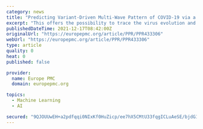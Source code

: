 ```yaml
---
category: news
title: "Predicting Variant-Driven Multi-Wave Pattern of COVID-19 via a Machine Learning Analysis of Spike Protein Mutations"
excerpt: "This offers the possibility to trace the virus evolution and to assess the role mutations play in its spread within the population, in real time. To this end, we focused on the Spike protein for its central role in mediating viral outbreak and replication in host cells."
publishedDateTime: 2021-12-17T08:42:00Z
originalUrl: "https://europepmc.org/article/PPR/PPR433306"
webUrl: "https://europepmc.org/article/PPR/PPR433306"
type: article
quality: 0
heat: 0
published: false

provider:
  name: Europe PMC
  domain: europepmc.org

topics:
  - Machine Learning
  - AI

secured: "9QJOUUwEH+a2pdfqqi0NIxKf0HuZicp/ee7hX5CMtU33fqgICLuAeSE/bjdG16wffZUd8JSj5uI/JP7bmAnru5Wuez1P54lIrG3rbmMuAbU9aO2jMIgpPeD0FHDmFdhOdi2+P90/f10yw8wMle6nJWjNVSpewv1BKWc/vsixVtVXp9/gKUM2qZhPSjyGPJ+mt+VtHt/jTSyS4hBvSaPfEz1lMqpV23crmsWQ6yEVT1hNnRIV3Bkc4sdGtJ2FW0+PChYiW17N4tbFvqF3mGDbfQxQztV0OXTnkQSRe0dNtM82Zc8SEdxuhZ7VrHGPgTrPQO4KEC+ASyWdfLXWUpp4rmbvPfE4F3Z47Vo6SNay8RI=;GAnRym8RhKBbJbo1FF1lqA=="
---
```


